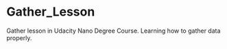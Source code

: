 # Gather_Lesson
Gather lesson in Udacity Nano Degree Course. Learning how  to gather data properly.
